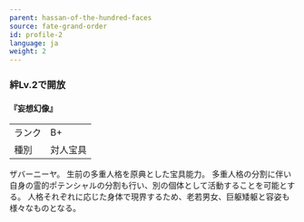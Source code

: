 ```yaml
---
parent: hassan-of-the-hundred-faces
source: fate-grand-order
id: profile-2
language: ja
weight: 2
---
```


### 絆Lv.2で開放

#### 『妄想幻像』

<table>
  <tr><td>ランク</td><td>B+</td></tr>
  <tr><td>種別</td><td>対人宝具</td></tr>
</table>

ザバーニーヤ。
生前の多重人格を原典とした宝具能力。
多重人格の分割に伴い自身の霊的ポテンシャルの分割も行い、別の個体として活動することを可能とする。
人格それぞれに応じた身体で現界するため、老若男女、巨躯矮躯と容姿も様々なものとなる。
